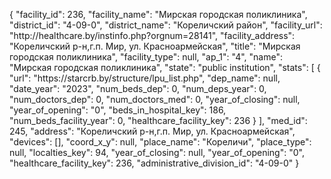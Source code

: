 {
    "facility_id": 236,
    "facility_name": "Мирская городская поликлиника",
    "district_id": "4-09-0",
    "district_name": "Кореличский район",
    "facility_url": "http:\/\/healthcare.by\/instinfo.php?orgnum=28141",
    "facility_address": "Кореличский р-н,г.п. Мир, ул. Красноармейская",
    "title": "Мирская городская поликлиника",
    "facility_type": null,
    "ap_1": "4",
    "name": "Мирская городская поликлиника",
    "state": "public institution",
    "stats": [
        {
            "url": "https:\/\/starcrb.by\/structure\/lpu_list.php",
            "dep_name": null,
            "date_year": "2023",
            "num_beds_dep": 0,
            "num_deps_year": 0,
            "num_doctors_dep": 0,
            "num_doctors_med": 0,
            "year_of_closing": null,
            "year_of_opening": "0",
            "beds_in_hospital_key": 186,
            "num_beds_facility_year": 0,
            "healthcare_facility_key": 236
        }
    ],
    "med_id": 245,
    "address": "Кореличский р-н,г.п. Мир, ул. Красноармейская",
    "devices": [],
    "coord_x_y": null,
    "place_name": "Кореличи",
    "place_type": null,
    "localties_key": 94,
    "year_of_closing": null,
    "year_of_opening": "0",
    "healthcare_facility_key": 236,
    "administrative_division_id": "4-09-0"
}